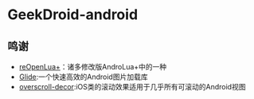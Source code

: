 # GeekDroid-android

## 鸣谢
- [reOpenLua+](https://github.com/daisukiKaffuChino/reOpenLua-Open-Source)：诸多修改版AndroLua+中的一种
- [Glide](https://github.com/bumptech/glide):一个快速高效的Android图片加载库
- [overscroll-decor](https://github.com/EverythingMe/overscroll-decor):iOS类的滚动效果适用于几乎所有可滚动的Android视图
